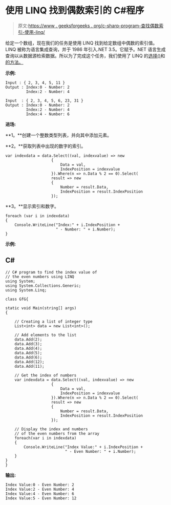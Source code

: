 # 使用 LINQ 找到偶数索引的 C#程序

> 原文:[https://www . geeksforgeeks . org/c-sharp-program-查找偶数索引-使用-linq/](https://www.geeksforgeeks.org/c-sharp-program-to-find-the-index-of-even-numbers-using-linq/)

给定一个数组，现在我们的任务是使用 LINQ 找到给定数组中偶数的索引值。LINQ 被称为语言集成查询，并于 1986 年引入.NET 3.5。它赋予。NET 语言生成查询以从数据源检索数据。所以为了完成这个任务，我们使用了 LINQ 的[选择()](https://www.geeksforgeeks.org/linq-projection-operator-select/)和[的方法。](https://www.geeksforgeeks.org/linq-filtering-operator-where/)

**示例:**

```
Input : { 2, 3, 4, 5, 11 }
Output : Index:0 - Number: 2
         Index:2 - Number: 4

Input  : { 2, 3, 4, 5, 6, 23, 31 }
Output : Index:0 - Number: 2
         Index:2 - Number: 4
         Index:4 - Number: 6
```

**进场:**

**1。**创建一个整数类型列表，并向其中添加元素。

**2。**获取列表中出现的数字的索引。

```
var indexdata = data.Select((val, indexvalue) => new
                    { 
                        Data = val, 
                        IndexPosition = indexvalue
                    }).Where(n => n.Data % 2 == 0).Select(
                    result => new 
                    { 
                        Number = result.Data,
                        IndexPosition = result.IndexPosition 
                    });
```

**3。**显示索引和数字。

```
foreach (var i in indexdata)
{
    Console.WriteLine("Index:" + i.IndexPosition + 
                      " - Number: " + i.Number);
}
```

**示例:**

## C#

```
// C# program to find the index value of
// the even numbers using LINQ
using System;
using System.Collections.Generic;
using System.Linq;

class GfG{

static void Main(string[] args)
{

    // Creating a list of integer type
    List<int> data = new List<int>();

    // Add elements to the list
    data.Add(2);
    data.Add(3);
    data.Add(4);
    data.Add(5);
    data.Add(6);
    data.Add(12);
    data.Add(11);

    // Get the index of numbers
    var indexdata = data.Select((val, indexvalue) => new
                    { 
                        Data = val, 
                        IndexPosition = indexvalue
                    }).Where(n => n.Data % 2 == 0).Select(
                    result => new 
                    { 
                        Number = result.Data,
                        IndexPosition = result.IndexPosition 
                    });

    // Display the index and numbers
    // of the even numbers from the array
    foreach(var i in indexdata)
    {
        Console.WriteLine("Index Value:" + i.IndexPosition + 
                          " - Even Number: " + i.Number);
    }
}
}
```

**输出:**

```
Index Value:0 - Even Number: 2
Index Value:2 - Even Number: 4
Index Value:4 - Even Number: 6
Index Value:5 - Even Number: 12
```